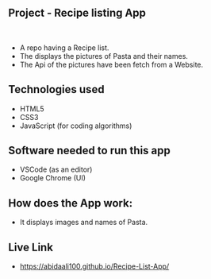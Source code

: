 ## Project - Recipe listing App
​
- A repo having a Recipe list.
- The displays the pictures of Pasta and their names.
- The Api of the  pictures have been fetch from a Website.

## Technologies used
- HTML5 
- CSS3
- JavaScript (for coding algorithms)

## Software needed to run this app
- VSCode (as an editor)
- Google Chrome (UI)

## How does the App work:
- It displays images and names of Pasta. 

## Live Link
- https://abidaali100.github.io/Recipe-List-App/